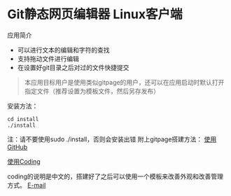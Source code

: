# Git静态网页编辑器 Linux客户端 
应用简介
- 可以进行文本的编辑和字符的查找
- 支持拖动文件进行编辑
- 在设置好git目录之后对过的文件快捷提交
> 本应用目标用户是使用类似gitpage的用户，还可以在应用启动时默认打开指定文件（推荐设置为模板文件，然后另存发布）

安装方法：
```
cd install
./install
```
注：请不要使用sudo ./install，否则会安装出错
附上gitpage搭建方法：
[使用GitHub](http://blog.csdn.net/yanzhenjie1003/article/details/51703370)

[使用Coding](https://coding.net/help/doc/pages/index.html)

coding的说明是中文的，搭建好了之后可以使用一个模板来改善外观和改善管理方式。
[E-mail](mailto:ziqiang_xu@yeah.net)